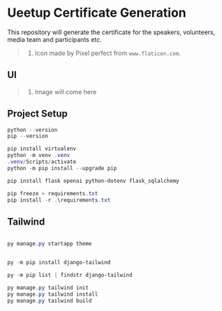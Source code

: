 # Ueetup Certificate Generation

This repository will generate the certificate for the speakers, volunteers, media team and participants etc.

> 1. Icon made by Pixel perfect from `www.flaticon.com`.

## UI

> 1. Image will come here

## Project Setup

```powershell
python --version
pip --version

pip install virtualenv
python -m venv .venv
.venv/Scripts/activate
python -m pip install --upgrade pip

pip install flask openai python-dotenv flask_sqlalchemy

pip freeze > requirements.txt
pip install -r .\requirements.txt
```

## Tailwind

```powershell

py manage.py startapp theme


py -m pip install django-tailwind

py -m pip list | findstr django-tailwind

py manage.py tailwind init
py manage.py tailwind install
py manage.py tailwind build

```